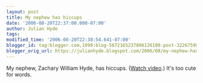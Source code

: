 ```yaml
---
layout: post
title: My nephew has hiccups
date: '2006-08-20T22:37:00.000-07:00'
author: Julian Hyde
tags:
modified_time: '2006-08-20T22:38:54.641-07:00'
blogger_id: tag:blogger.com,1999:blog-5672165237896126100.post-3226759987974083926
blogger_orig_url: https://julianhyde.blogspot.com/2006/08/my-nephew-has-hiccups.html
---
```


My nephew, Zachary William Hyde, has hiccups.
([Watch video](https://video.google.com/videoplay?docid=4573003801785735295&amp;hl=en).)
It's too cute for words.
